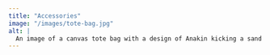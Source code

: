 ```yaml
---
title: "Accessories"
image: "/images/tote-bag.jpg"
alt: |
  An image of a canvas tote bag with a design of Anakin kicking a sand castle on the front.
---
```

